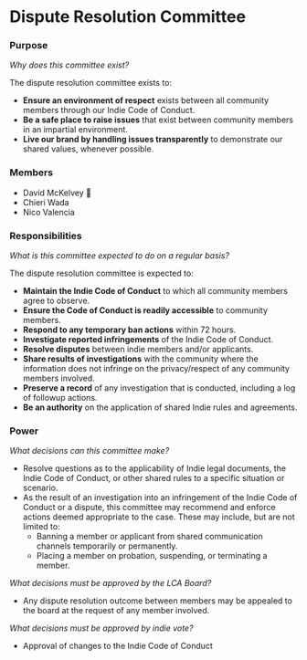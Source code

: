 # Dispute Resolution Committee



### Purpose

_Why does this committee exist?_

The dispute resolution committee exists to:



* **Ensure an environment of respect** exists between all community members through our Indie Code of Conduct.
* **Be a safe place to raise issues** that exist between community members in an impartial environment.
* **Live our brand by handling issues transparently** to demonstrate our shared values, whenever possible.


### Members



* David McKelvey 🧢
* Chieri Wada
* Nico Valencia


### Responsibilities

_What is this committee expected to do on a regular basis?_

The dispute resolution committee is expected to:



* **Maintain the Indie Code of Conduct** to which all community members agree to observe.
* **Ensure the Code of Conduct is readily accessible** to community members. 
* **Respond to any temporary ban actions** within 72 hours.
* **Investigate reported infringements** of the Indie Code of Conduct.
* **Resolve disputes** between indie members and/or applicants.
* **Share results of investigations** with the community where the information does not infringe on the privacy/respect of any community members involved.
* **Preserve a record** of any investigation that is conducted, including a log of followup actions.
* **Be an authority** on the application of shared Indie rules and agreements.


### Power

_What decisions can this committee make?_



* Resolve questions as to the applicability of Indie legal documents, the Indie Code of Conduct, or other shared rules to a specific situation or scenario.
* As the result of an investigation into an infringement of the Indie Code of Conduct or a dispute, this committee may recommend and enforce actions deemed appropriate to the case. These may include, but are not limited to:
    * Banning a member or applicant from shared communication channels temporarily or permanently.
    * Placing a member on probation, suspending, or terminating a member.

_What decisions must be approved by the LCA Board?_



* Any dispute resolution outcome between members may be appealed to the board at the request of any member involved.

_What decisions must be approved by indie vote?_



* Approval of changes to the Indie Code of Conduct
